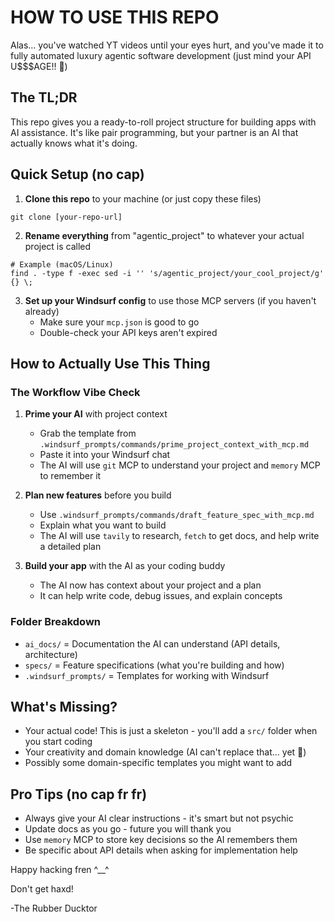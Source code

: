 # HOW TO USE THIS REPO

Alas... you've watched YT videos until your eyes hurt, and you've made it to fully automated luxury agentic software development (just mind your API U$$$AGE!! 😬)

## The TL;DR

This repo gives you a ready-to-roll project structure for building apps with AI assistance. It's like pair programming, but your partner is an AI that actually knows what it's doing.

## Quick Setup (no cap)

1. **Clone this repo** to your machine (or just copy these files)
```
git clone [your-repo-url]
```

2. **Rename everything** from "agentic_project" to whatever your actual project is called
```
# Example (macOS/Linux)
find . -type f -exec sed -i '' 's/agentic_project/your_cool_project/g' {} \;
```

3. **Set up your Windsurf config** to use those MCP servers (if you haven't already)
   - Make sure your `mcp.json` is good to go
   - Double-check your API keys aren't expired

## How to Actually Use This Thing

### The Workflow Vibe Check

1. **Prime your AI** with project context
   - Grab the template from `.windsurf_prompts/commands/prime_project_context_with_mcp.md`
   - Paste it into your Windsurf chat
   - The AI will use `git` MCP to understand your project and `memory` MCP to remember it

2. **Plan new features** before you build
   - Use `.windsurf_prompts/commands/draft_feature_spec_with_mcp.md`
   - Explain what you want to build
   - The AI will use `tavily` to research, `fetch` to get docs, and help write a detailed plan

3. **Build your app** with the AI as your coding buddy
   - The AI now has context about your project and a plan
   - It can help write code, debug issues, and explain concepts

### Folder Breakdown

- `ai_docs/` = Documentation the AI can understand (API details, architecture)
- `specs/` = Feature specifications (what you're building and how)
- `.windsurf_prompts/` = Templates for working with Windsurf

## What's Missing?

- Your actual code! This is just a skeleton - you'll add a `src/` folder when you start coding
- Your creativity and domain knowledge (AI can't replace that... yet 👀)
- Possibly some domain-specific templates you might want to add

## Pro Tips (no cap fr fr)

- Always give your AI clear instructions - it's smart but not psychic
- Update docs as you go - future you will thank you
- Use `memory` MCP to store key decisions so the AI remembers them
- Be specific about API details when asking for implementation help

Happy hacking fren ^__^

Don't get haxd!

-The Rubber Ducktor

